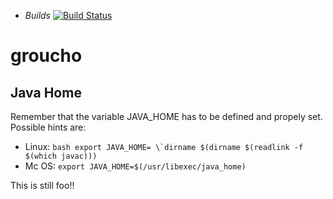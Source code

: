 * *Builds* [![Build
Status](https://travis-ci.org/IASI-SAKS/groucho.svg?branch=master)](https://travis-ci.org/IASI-SAKS/groucho)

# groucho

## Java Home
Remember that the variable JAVA_HOME has to be defined and propely set.
Possible hints are:
 * Linux: ```bash export JAVA_HOME= \`dirname $(dirname $(readlink -f $(which javac)))```
 * Mc OS: `export JAVA_HOME=$(/usr/libexec/java_home)`



This is still foo!!
